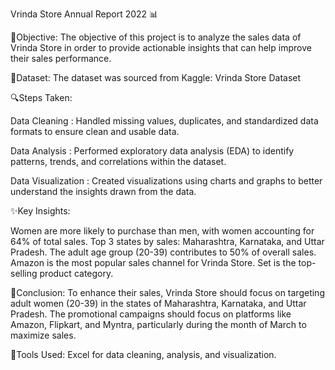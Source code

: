 Vrinda Store Annual Report 2022 📊

📌Objective:
The objective of this project is to analyze the sales data of Vrinda Store in order to provide actionable insights that can help improve their sales performance.

📑Dataset:
The dataset was sourced from Kaggle: Vrinda Store Dataset

🔍Steps Taken:

Data Cleaning : Handled missing values, duplicates, and standardized data formats to ensure clean and usable data.

Data Analysis : Performed exploratory data analysis (EDA) to identify patterns, trends, and correlations within the dataset.

Data Visualization : Created visualizations using charts and graphs to better understand the insights drawn from the data.

✨Key Insights:

Women are more likely to purchase than men, with women accounting for 64% of total sales.
Top 3 states by sales: Maharashtra, Karnataka, and Uttar Pradesh.
The adult age group (20-39) contributes to 50% of overall sales.
Amazon is the most popular sales channel for Vrinda Store.
Set is the top-selling product category.

🎯Conclusion:
To enhance their sales, Vrinda Store should focus on targeting adult women (20-39) in the states of Maharashtra, Karnataka, and Uttar Pradesh. The promotional campaigns should focus on platforms like Amazon, Flipkart, and Myntra, particularly during the month of March to maximize sales.

📏Tools Used:
Excel for data cleaning, analysis, and visualization.
